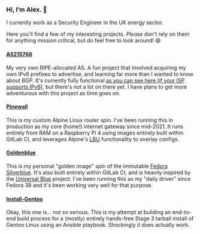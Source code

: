 ### Hi, I’m Alex. 👋

I currently work as a Security Engineer in the UK energy sector.

Here you'll find a few of my interesting projects. _Please_ don't rely on them for anything mission critical, but do feel free to look around! 😄

#### [AS215768](https://bgp.tools/as/215768)
My very own RIPE-allocated AS. A fun project that involved acquiring my own IPv6 prefixes to advertise, and learning far more than I wanted to know about BGP. It's currently fully functional [as you can see here (if your ISP supports IPv6)](https://as215768.net), but there's not a lot on there yet. I have plans to get more adventurous with this project as time goes on.

#### [Pinewall](https://github.com/alexhaydock/pinewall)
This is my custom Alpine Linux router spin. I've been running this in production as my core (home!) internet gateway since mid-2021. It runs entirely from RAM on a Raspberry Pi 4 using images entirely built within GitLab CI, and leverages Alpine's [LBU](https://wiki.alpinelinux.org/wiki/Alpine_local_backup) functionality to overlay configs.

#### [Goldenblue](https://github.com/alexhaydock/goldenblue)
This is my personal "golden image" spin of the immutable [Fedora Silverblue](https://fedoraproject.org/atomic-desktops/silverblue/). It's also built entirely within GitLab CI, and is heavily inspired by the [Universal Blue](https://universal-blue.org/) project. I've been running this as my "daily driver" since Fedora 38 and it's been working very well for that purpose.

#### [Install-Gentoo](https://github.com/alexhaydock/install-gentoo)
Okay, this one is... not so serious. This is my attempt at building an end-to-end build process for a (mostly) entirely hands-free Stage 3 tarball install of Gentoo Linux using an Ansible playbook. Shockingly it does actually work.
